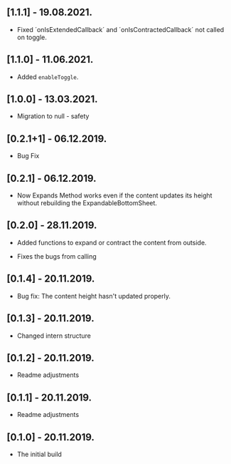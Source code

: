 ## [1.1.1] - 19.08.2021.

* Fixed ´onIsExtendedCallback´ and ´onIsContractedCallback´ not called on toggle.

## [1.1.0] - 11.06.2021.

* Added `enableToggle`.

## [1.0.0] - 13.03.2021.

* Migration to null - safety

## [0.2.1+1] - 06.12.2019.

* Bug Fix

## [0.2.1] - 06.12.2019.

* Now Expands Method works even if the content updates its height without rebuilding the ExpandableBottomSheet.

## [0.2.0] - 28.11.2019.

* Added functions to expand or contract the content from outside.

* Fixes the bugs from calling

## [0.1.4] - 20.11.2019.

* Bug fix: The content height hasn't updated properly.

## [0.1.3] - 20.11.2019.

* Changed intern structure

## [0.1.2] - 20.11.2019.

* Readme adjustments

## [0.1.1] - 20.11.2019.

* Readme adjustments

## [0.1.0] - 20.11.2019.

* The initial build